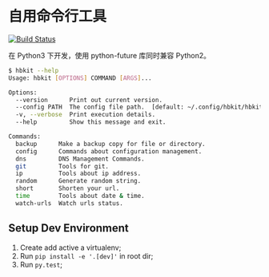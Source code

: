 # 自用命令行工具

[![Build Status](https://travis-ci.org/graycarl/hbkit.svg?branch=master)](https://travis-ci.org/graycarl/hbkit)

在 Python3 下开发，使用 python-future 库同时兼容 Python2。

```bash
$ hbkit --help
Usage: hbkit [OPTIONS] COMMAND [ARGS]...

Options:
  --version      Print out current version.
  --config PATH  The config file path.  [default: ~/.config/hbkit/hbkit.ini]
  -v, --verbose  Print execution details.
  --help         Show this message and exit.

Commands:
  backup      Make a backup copy for file or directory.
  config      Commands about configuration management.
  dns         DNS Management Commands.
  git         Tools for git.
  ip          Tools about ip address.
  random      Generate random string.
  short       Shorten your url.
  time        Tools about date & time.
  watch-urls  Watch urls status.
```

## Setup Dev Environment

1. Create add active a virtualenv;
2. Run `pip install -e '.[dev]'` in root dir;
3. Run `py.test`;
